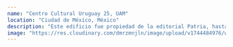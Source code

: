 ```yaml
---
name: "Centro Cultural Uruguay 25, UAM"
location: "Ciudad de México, México"
description: "Este edificio fue propiedad de la editorial Patria, hasta que en 2009 el gobierno federal lo entregó en comodato a la UAM, con el objetivo de preservarlo y activarlo como un punto que aliente el conocimiento, la vida cultural y el turismo"
image: "https://res.cloudinary.com/dmrzmnjln/image/upload/v1744484976/website/places/gtcqepypfd3huzprbqbl.png"
---
```

